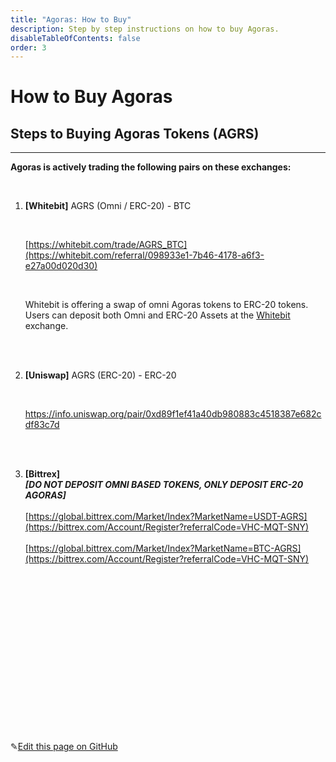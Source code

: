 ```yaml
---
title: "Agoras: How to Buy"
description: Step by step instructions on how to buy Agoras.
disableTableOfContents: false
order: 3
---
```


# How to Buy Agoras

## Steps to Buying Agoras Tokens (AGRS) 

---



**Agoras is actively trading the following pairs on these exchanges:**<br>

<br>



1. **[Whitebit]** AGRS (Omni / ERC-20) - BTC

   <br>

   [https://whitebit.com/trade/AGRS_BTC](https://whitebit.com/referral/098933e1-7b46-4178-a6f3-e27a00d020d30)

   <br>

   Whitebit is offering a swap of omni Agoras tokens to ERC-20 tokens. Users can deposit both Omni and ERC-20 Assets at the [Whitebit](https://whitebit.com/referral/098933e1-7b46-4178-a6f3-e27a00d020d3) exchange.

   <br><br>

2. **[Uniswap]** AGRS (ERC-20) - ERC-20

   <br>

   https://info.uniswap.org/pair/0xd89f1ef41a40db980883c4518387e682cdf83c7d

   <br><br>

3. **[Bittrex]**  <br>***[DO NOT DEPOSIT OMNI BASED TOKENS, ONLY DEPOSIT ERC-20 AGORAS]*** <br> <br>[https://global.bittrex.com/Market/Index?MarketName=USDT-AGRS](https://bittrex.com/Account/Register?referralCode=VHC-MQT-SNY) <br><br>[https://global.bittrex.com/Market/Index?MarketName=BTC-AGRS](https://bittrex.com/Account/Register?referralCode=VHC-MQT-SNY) <br>

<br>

<br>

<br>

<br>

<br>

<br>

<br>

<br>

<br>

<br>

<br>

<br>

<br>

<br>

<br>



✎[Edit this page on GitHub](https://github.com/TauGuide/tau-guide-documents/blob/master/docs/Tutorials/step-by-step-guide-how-to-buy-agoras.md)